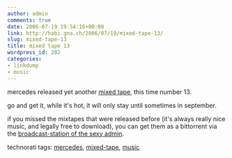 ```yaml
---
author: admin
comments: true
date: 2006-07-19 19:54:16+00:00
link: http://habi.gna.ch/2006/07/19/mixed-tape-13/
slug: mixed-tape-13
title: mixed tape 13
wordpress_id: 202
categories:
- linkdump
- music
---
```



mercedes released yet another [mixed tape](http://mixed-tape.com/), this time number 13.
  
go and get it, while it's hot, it will only stay until sometimes in september.



if you missed the mixtapes that were released before (it's always really nice music, and legally free to download), you can get them as a bittorrent via the [broadcast-station of the sexy admin](http://broadcast.sexy-admin.de/). 





technorati tags: [mercedes](http://www.technorati.com/tag/mercedes), [mixed-tape](http://www.technorati.com/tag/mixed-tape), [music](http://www.technorati.com/tag/music)

